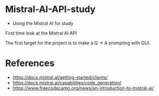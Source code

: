 # Mistral-AI-API-study

- Using the Mistral AI for study

First time look at the Mistral AI API

The first target for the project is to make a Q -> A prompting with GUI.


# References

* https://docs.mistral.ai/getting-started/clients/
* https://docs.mistral.ai/capabilities/code_generation/
* https://www.freecodecamp.org/news/an-introduction-to-mistral-ai/

